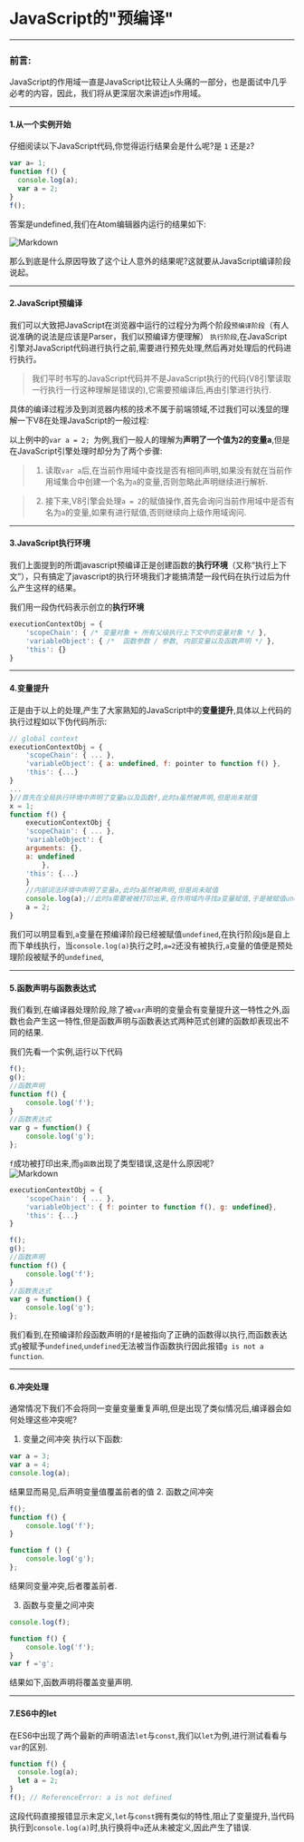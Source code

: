 # JavaScript的"预编译"

---

### 前言:  

 JavaScript的作用域一直是JavaScript比较让人头痛的一部分，也是面试中几乎必考的内容，因此，我们将从更深层次来讲述js作用域。

---

#### 1.从一个实例开始  

仔细阅读以下JavaScript代码,你觉得运行结果会是什么呢?是 `1` 还是`2`?
``` javascript
var a= 1;
function f() {
  console.log(a);
  var a = 2;
}
f();
```

答案是undefined,我们在Atom编辑器内运行的结果如下:

![Markdown](http://p1.bpimg.com/586294/b14e2d8434d1433b.png)

那么到底是什么原因导致了这个让人意外的结果呢?这就要从JavaScript编译阶段说起。

---

#### 2.JavaScript预编译  

我们可以大致把JavaScript在浏览器中运行的过程分为两个阶段`预编译阶段`（有人说准确的说法是应该是Parser，我们以预编译方便理解） `执行阶段`,在JavaScript引擎对JavaScript代码进行执行之前,需要进行预先处理,然后再对处理后的代码进行执行。

>  我们平时书写的JavaScript代码并不是JavaScript执行的代码(V8引擎读取一行执行一行这种理解是错误的),它需要预编译后,再由引擎进行执行.

具体的编译过程涉及到浏览器内核的技术不属于前端领域,不过我们可以浅显的理解一下V8在处理JavaScript的一般过程:

以上例中的`var a = 2; `为例,我们一般人的理解为**声明了一个值为2的变量a**,但是在JavaScript引擎处理时却分为了两个步骤:
>1. 读取`var a`后,在当前作用域中查找是否有相同声明,如果没有就在当前作用域集合中创建一个名为`a`的变量,否则忽略此声明继续进行解析.

>2. 接下来,V8引擎会处理`a = 2`的赋值操作,首先会询问当前作用域中是否有名为`a`的变量,如果有进行赋值,否则继续向上级作用域询问.

---

#### 3.JavaScript执行环境  

我们上面提到的所谓javascript预编译正是创建函数的**执行环境**（又称“执行上下文”），只有搞定了javascript的执行环境我们才能搞清楚一段代码在执行过后为什么产生这样的结果。

我们用一段伪代码表示创立的**执行环境**
```javascript
executionContextObj = {
    'scopeChain': { /* 变量对象 + 所有父级执行上下文中的变量对象 */ },
    'variableObject': { /*  函数参数 / 参数, 内部变量以及函数声明 */ },
    'this': {}
}
```

---

#### 4.变量提升  

正是由于以上的处理,产生了大家熟知的JavaScript中的**变量提升**,具体以上代码的执行过程如以下伪代码所示:
```javascript
// global context
executionContextObj = {
    'scopeChain': { ... },
    'variableObject': { a: undefined, f: pointer to function f() },
    'this': {...}
}
...
}//首先在全局执行环境中声明了变量a以及函数f,此时a虽然被声明,但是尚未赋值
x = 1;
function f() {
    executionContextObj {
    'scopeChain': { ... },
    'variableObject': {        
    arguments: {}, 
    a: undefined 
        },
    'this': {...}
    }
    //内部词法环境中声明了变量a,此时a虽然被声明,但是尚未赋值
    console.log(a);//此时a需要被被打印出来,在作用域内寻找a变量赋值,于是被赋值undefined
    a = 2;
}
```

我们可以明显看到,`a`变量在预编译阶段已经被赋值`undefined`,在执行阶段js是自上而下单线执行，当`console.log(a)`执行之时,`a=2`还没有被执行,`a`变量的值便是预处理阶段被赋予的`undefined`,

---
#### 5.函数声明与函数表达式
我们看到,在编译器处理阶段,除了被`var`声明的变量会有变量提升这一特性之外,函数也会产生这一特性,但是函数声明与函数表达式两种范式创建的函数却表现出不同的结果.  


我们先看一个实例,运行以下代码
```javascript
f();
g();
//函数声明
function f() {
    console.log('f');
}
//函数表达式
var g = function() {
    console.log('g');
};

```

`f`成功被打印出来,而`g函数`出现了类型错误,这是什么原因呢?  
![Markdown](http://p1.bpimg.com/586294/658277838f700ab6.png)

```javascript
executionContextObj = {
    'scopeChain': { ... },
    'variableObject': { f: pointer to function f(), g: undefined},
    'this': {...}
}

f();
g();
//函数声明
function f() {
    console.log('f');
}
//函数表达式
var g = function() {
    console.log('g');
};
```
我们看到,在预编译阶段函数声明的`f`是被指向了正确的函数得以执行,而函数表达式`g`被赋予`undefined`,`undefined`无法被当作函数执行因此报错`g is not a function`.


---
#### 6.冲突处理

通常情况下我们不会将同一变量变量重复声明,但是出现了类似情况后,编译器会如何处理这些冲突呢?
1. 变量之间冲突
执行以下函数:
```javascript
var a = 3;
var a = 4;
console.log(a);
```
结果显而易见,后声明变量值覆盖前者的值
2. 函数之间冲突
```javascript
f();
function f() {
    console.log('f');
}

function f () {
    console.log('g');
};
```
结果同变量冲突,后者覆盖前者.

3. 函数与变量之间冲突

```javascript
console.log(f);

function f() {
    console.log('f');
}
var f ='g';
```
结果如下,函数声明将覆盖变量声明.

---
#### 7.ES6中的let

在ES6中出现了两个最新的声明语法`let`与`const`,我们以`let`为例,进行测试看看与`var`的区别.
```javascript
function f() {
  console.log(a);
  let a = 2;
}
f(); // ReferenceError: a is not defined
```
这段代码直接报错显示未定义,`let`与`const`拥有类似的特性,阻止了变量提升,当代码执行到`console.log(a)`时,执行换将中`a`还从未被定义,因此产生了错误.